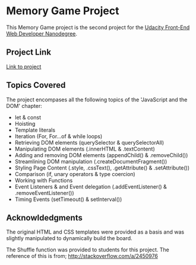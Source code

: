 # Memory Game Project

This Memory Game project is the second project for the <a target="_blank" href="https://www.udacity.com/course/front-end-web-developer-nanodegree--nd001">Udacity Front-End Web Developer Nanodegree</a>.


## Project Link
[Link to project](https://git-andrewjlim.github.io/fend-nanodegree-memory-game/)


## Topics Covered
The project encompases all the following topics of the 'JavaScript and the DOM' chapter:

* let & const
* Hoisting
* Template literals
* Iteration (For, For...of & while loops)
* Retrieving DOM elements (querySelector & querySelectorAll)
* Manipulating DOM elements (.innerHTML & .textContent)
* Adding and removing DOM elements (appendChild() & .removeChild())
* Streamlining DOM manipulation (.createDocumentFragment())
* Styling Page Content (.style, .cssText(), .getAttribute() & .setAttribute())
* Comparison (if, unary operators & type coercion)
* Working with Functions
* Event Listeners & and Event delegation (.addEventListener() & .removeEventListener())
* Timing Events (setTimeout() & setInterval())


## Acknowldedgments
The original HTML and CSS templates were provided as a basis and was slightly manipulated to dynamically build the board.

The Shuffle function was provided to students for this project.
The reference of this is from; <a target="_blank" href="http://stackoverflow.com/a/2450976">http://stackoverflow.com/a/2450976</a>
